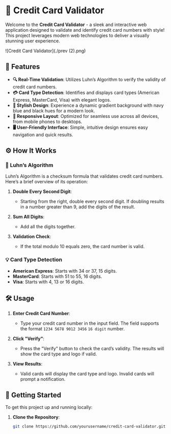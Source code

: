 # 🚀 **Credit Card Validator**

Welcome to the **Credit Card Validator** - a sleek and interactive web application designed to validate and identify credit card numbers with style! This project leverages modern web technologies to deliver a visually stunning user experience.

![Credit Card Validator](./prev (2).png) <!-- Replace with actual image -->

## 🌟 **Features**

- **🔍 Real-Time Validation**: Utilizes Luhn’s Algorithm to verify the validity of credit card numbers.
- **💳 Card Type Detection**: Identifies and displays card types (American Express, MasterCard, Visa) with elegant logos.
- **🎨 Stylish Design**: Experience a dynamic gradient background with navy blue and black hues for a modern look.
- **📱 Responsive Layout**: Optimized for seamless use across all devices, from mobile phones to desktops.
- **🖥️ User-Friendly Interface**: Simple, intuitive design ensures easy navigation and quick results.

## ⚙️ **How It Works**

### 🔢 **Luhn’s Algorithm**

Luhn’s Algorithm is a checksum formula that validates credit card numbers. Here’s a brief overview of its operation:

1. **Double Every Second Digit**:
   - Starting from the right, double every second digit. If doubling results in a number greater than 9, add the digits of the result.

2. **Sum All Digits**:
   - Add all the digits together.

3. **Validation Check**:
   - If the total modulo 10 equals zero, the card number is valid.

### 💡 **Card Type Detection**

- **American Express**: Starts with 34 or 37, 15 digits.
- **MasterCard**: Starts with 51 to 55, 16 digits.
- **Visa**: Starts with 4, 13 or 16 digits.

## 🛠️ **Usage**

1. **Enter Credit Card Number**:
   - Type your credit card number in the input field. The field supports the format `1234 5678 9012 3456` `16 digit` number.

2. **Click "Verify"**:
   - Press the "Verify" button to check the card’s validity. The results will show the card type and logo if valid.

3. **View Results**:
   - Valid cards will display the card type and logo. Invalid cards will prompt a notification.

## 🚀 **Getting Started**

To get this project up and running locally:

1. **Clone the Repository**:
   ```bash
   git clone https://github.com/yourusername/credit-card-validator.git
